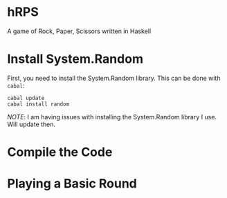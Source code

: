 # hRPS
A game of Rock, Paper, Scissors written in Haskell

# Install System.Random
First, you need to install the System.Random library. This can be done with `cabal`:

```
cabal update
cabal install random
```

*NOTE*: I am having issues with installing the System.Random library I use. Will update then.

# Compile the Code

# Playing a Basic Round

